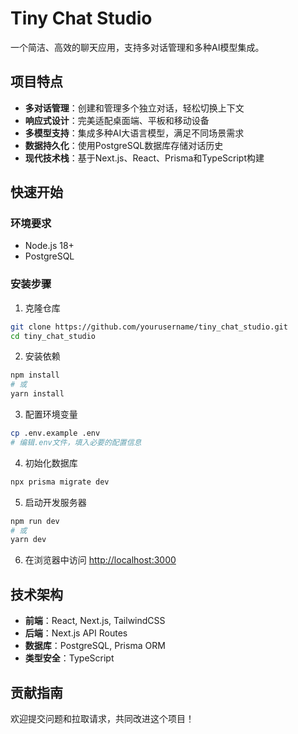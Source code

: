 # Tiny Chat Studio

一个简洁、高效的聊天应用，支持多对话管理和多种AI模型集成。

## 项目特点

- **多对话管理**：创建和管理多个独立对话，轻松切换上下文
- **响应式设计**：完美适配桌面端、平板和移动设备
- **多模型支持**：集成多种AI大语言模型，满足不同场景需求
- **数据持久化**：使用PostgreSQL数据库存储对话历史
- **现代技术栈**：基于Next.js、React、Prisma和TypeScript构建

## 快速开始

### 环境要求

- Node.js 18+
- PostgreSQL

### 安装步骤

1. 克隆仓库
```bash
git clone https://github.com/yourusername/tiny_chat_studio.git
cd tiny_chat_studio
```

2. 安装依赖
```bash
npm install
# 或
yarn install
```

3. 配置环境变量
```bash
cp .env.example .env
# 编辑.env文件，填入必要的配置信息
```

4. 初始化数据库
```bash
npx prisma migrate dev
```

5. 启动开发服务器
```bash
npm run dev
# 或
yarn dev
```

6. 在浏览器中访问 [http://localhost:3000](http://localhost:3000)

## 技术架构

- **前端**：React, Next.js, TailwindCSS
- **后端**：Next.js API Routes
- **数据库**：PostgreSQL, Prisma ORM
- **类型安全**：TypeScript

## 贡献指南

欢迎提交问题和拉取请求，共同改进这个项目！
